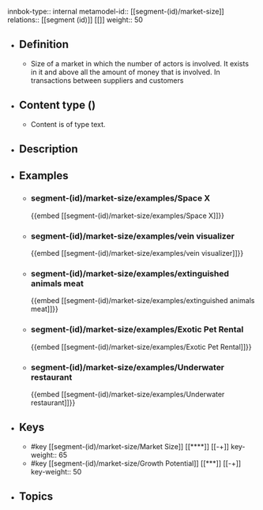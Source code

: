 innbok-type:: internal
metamodel-id:: [[segment-(id)/market-size]]
relations:: [[segment (id)]] [[]]
weight:: 50

- ## Definition
  - Size of a market in which the number of actors is involved. It exists in it and above all the amount of money that is involved. In transactions between suppliers and customers
- ## Content type ()
  - Content is of type text.
  
- ## Description
- ## Examples
  - ### segment-(id)/market-size/examples/Space X
    {{embed [[segment-(id)/market-size/examples/Space X]]}}
  - ### segment-(id)/market-size/examples/vein visualizer
    {{embed [[segment-(id)/market-size/examples/vein visualizer]]}}
  - ### segment-(id)/market-size/examples/extinguished animals meat
    {{embed [[segment-(id)/market-size/examples/extinguished animals meat]]}}
  - ### segment-(id)/market-size/examples/Exotic Pet Rental
    {{embed [[segment-(id)/market-size/examples/Exotic Pet Rental]]}}
  - ### segment-(id)/market-size/examples/Underwater restaurant
    {{embed [[segment-(id)/market-size/examples/Underwater restaurant]]}}
  
- ## Keys
  - #key [[segment-(id)/market-size/Market Size]] [[****]] [[-+]]
    key-weight:: 65
  - #key [[segment-(id)/market-size/Growth Potential]] [[***]] [[-+]]
    key-weight:: 50
- ## Topics
  


